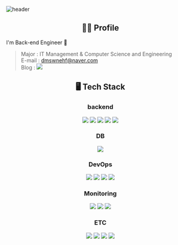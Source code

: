 ![header](https://capsule-render.vercel.app/api?type=waving&color=FCB6D0&height=300&section=header&fontColor=f7f5f5&text=EunJu's%20Github&fontSize=90&animation=fadeIn&fontAlignY=38)

<h2 align="center"> 🙋‍♀️ Profile </h2>

I'm Back-end Engineer 🧐
<!-- - Univ : Tech University of Korea  -->
> Major : IT Management & Computer Science and Engineering  
> E-mail : dmswnehf@naver.com  
> Blog : <a href="https://velog.io/@dmswn1004"><img src="https://img.shields.io/badge/Velog-3DDC84?style=flat&logo=Blogger&logoColor=white"/></a>

<div align="center">
  
## 🖥️ Tech Stack

### backend
<img src="https://img.shields.io/badge/Python-3776AB?style=flat&logo=Python&logoColor=white" />  <img src="https://img.shields.io/badge/Django-092E20?style=flat&logo=Django&logoColor=white" />  <img src="https://img.shields.io/badge/Java-007396?style=flat&logo=java&logoColor=ffffff"/>  <img src="https://img.shields.io/badge/Spring Boot-6DB33F?style=flat&logo=Spring Boot&logoColor=white" /> <img src="https://img.shields.io/badge/IntelliJ IDEA-000000?style=flat&logo=IntelliJ IDEA&logoColor=white" />

### DB
<img src="https://img.shields.io/badge/MySQL-4479A1?style=flat&logo=MySQL&logoColor=white" />

### DevOps
<img src="https://img.shields.io/badge/Docker-2496ED?style=flat&logo=Docker&logoColor=white"/>  <img src="https://img.shields.io/badge/NGINX-009639?style=flat&logo=NGINX&logoColor=white"/>  <img src="https://img.shields.io/badge/Gunicorn-499848?style=flat&logo=Gunicorn&logoColor=white" />  <img src="https://img.shields.io/badge/Amazon EC2-FF9900?style=flat&logo=Amazon EC2&logoColor=white"/>

### Monitoring
<img src="https://img.shields.io/badge/Grafana-F46800?style=flat&logo=Grafana&logoColor=white"/>  <img src="https://img.shields.io/badge/Prometheus-E6522C?style=flat&logo=Prometheus&logoColor=white"/> <img src="https://img.shields.io/badge/cAdvisor-34E0A1?style=flat&logo=&logoColor=ffffff"/>

### ETC
<img src="https://img.shields.io/badge/Slack-4A154B?style=flat&logo=Slack&logoColor=white"/>  <img src="https://img.shields.io/badge/Notion-000000?style=flat&logo=Notion&logoColor=white"/>
<img src="https://img.shields.io/badge/Postman-FF6C37?style=flat&logo=Postman&logoColor=white"/>
<img src="https://img.shields.io/badge/Swagger-85EA2D?style=flat&logo=Swagger&logoColor=white"/>

</div>
